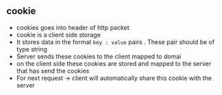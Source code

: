 ## cookie
* cookies goes into header of http packet
* cookie is a client side storage
* It stores data in the format `key : value` pairs . These pair should be of type string
* Server sends these cookies to the client mapped to domai 
* on the client side these cookies are stored and mapped to the server that has send the cookies
* For next request -> client will automatically share this cookie with the server 